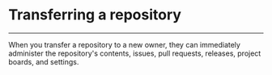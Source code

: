 # Transferring a repository

---------------------------------------------------------------------------------------------

When you transfer a repository to a new owner, they can immediately administer the repository's contents, issues, pull requests, releases, project boards, and settings.